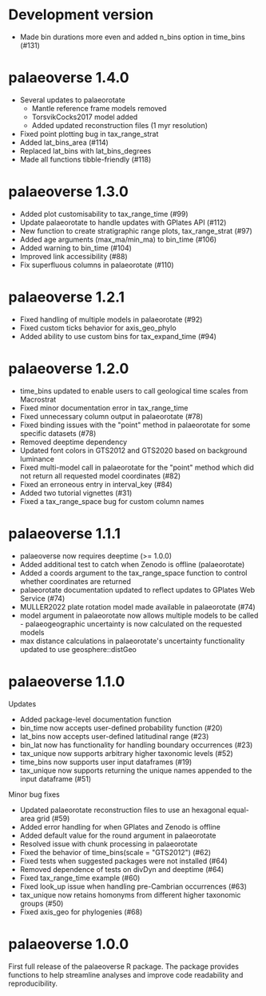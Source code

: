 # Development version

* Made bin durations more even and added n_bins option in time_bins (#131)

# palaeoverse 1.4.0

* Several updates to palaeorotate
  * Mantle reference frame models removed
  * TorsvikCocks2017 model added
  * Added updated reconstruction files (1 myr resolution)
* Fixed point plotting bug in tax_range_strat
* Added lat_bins_area (#114)
* Replaced lat_bins with lat_bins_degrees
* Made all functions tibble-friendly (#118)

# palaeoverse 1.3.0

* Added plot customisability to tax_range_time (#99)
* Update palaeorotate to handle updates with GPlates API (#112)
* New function to create stratigraphic range plots, tax_range_strat (#97)
* Added age arguments (max_ma/min_ma) to bin_time (#106)
* Added warning to bin_time (#104)
* Improved link accessibility (#88)
* Fix superfluous columns in palaeorotate (#110)

# palaeoverse 1.2.1

* Fixed handling of multiple models in palaeorotate (#92)
* Fixed custom ticks behavior for axis_geo_phylo
* Added ability to use custom bins for tax_expand_time (#94)

# palaeoverse 1.2.0

* time_bins updated to enable users to call geological time scales from Macrostrat
* Fixed minor documentation error in tax_range_time
* Fixed unnecessary column output in palaeorotate (#78)
* Fixed binding issues with the "point" method in palaeorotate for some specific datasets (#78)
* Removed deeptime dependency
* Updated font colors in GTS2012 and GTS2020 based on background luminance
* Fixed multi-model call in palaeorotate for the "point" method which did not return all requested model coordinates (#82)
* Fixed an erroneous entry in interval_key (#84)
* Added two tutorial vignettes (#31)
* Fixed a tax_range_space bug for custom column names

# palaeoverse 1.1.1

* palaeoverse now requires deeptime (>= 1.0.0)
* Added additional test to catch when Zenodo is offline (palaeorotate)
* Added a coords argument to the tax_range_space function to control whether coordinates are returned
* palaeorotate documentation updated to reflect updates to GPlates Web Service (#74)
* MULLER2022 plate rotation model made available in palaeorotate (#74)
* model argument in palaeorotate now allows multiple models to be called - palaeogeographic uncertainty is now calculated on the requested models
* max distance calculations in palaeorotate's uncertainty functionality updated to use geosphere::distGeo

# palaeoverse 1.1.0
Updates

* Added package-level documentation function
* bin_time now accepts user-defined probability function (#20)
* lat_bins now accepts user-defined latitudinal range (#23)
* bin_lat now has functionality for handling boundary occurrences (#23)
* tax_unique now supports arbitrary higher taxonomic levels (#52)
* time_bins now supports user input dataframes (#19)
* tax_unique now supports returning the unique names appended to the input dataframe (#51)

Minor bug fixes

* Updated palaeorotate reconstruction files to use an hexagonal equal-area grid (#59)
* Added error handling for when GPlates and Zenodo is offline
* Added default value for the round argument in palaeorotate
* Resolved issue with chunk processing in palaeorotate
* Fixed the behavior of time_bins(scale = "GTS2012") (#62)
* Fixed tests when suggested packages were not installed (#64)
* Removed dependence of tests on divDyn and deeptime (#64)
* Fixed tax_range_time example (#60)
* Fixed look_up issue when handling pre-Cambrian occurrences (#63)
* tax_unique now retains homonyms from different higher taxonomic groups (#50)
* Fixed axis_geo for phylogenies (#68)

# palaeoverse 1.0.0
First full release of the palaeoverse R package.
The package provides functions to help streamline analyses and improve code readability and reproducibility.
